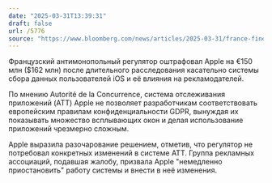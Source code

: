 ```yaml
---
date: "2025-03-31T13:39:31"
draft: false
url: /5776
source: "https://www.bloomberg.com/news/articles/2025-03-31/france-fines-apple-150-million-over-ios-data-tracking-consent"
---
```


Французский антимонопольный регулятор оштрафовал Apple на €150 млн ($162 млн) после длительного расследования касательно системы сбора данных пользователей iOS и её влияния на рекламодателей.

По мнению Autorité de la Concurrence, система отслеживания приложений (ATT) Apple не позволяет разработчикам соответствовать европейским правилам конфиденциальности GDPR, вынуждая их показывать множество всплывающих окон и делая использование приложений чрезмерно сложным.

Apple выразила разочарование решением, отметив, что регулятор не потребовал конкретных изменений в системе ATT. Группа рекламных ассоциаций, подавшая жалобу, призвала Apple "немедленно приостановить" работу системы и внести в неё изменения.